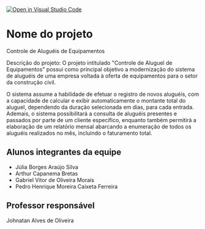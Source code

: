 [![Open in Visual Studio Code](https://classroom.github.com/assets/open-in-vscode-718a45dd9cf7e7f842a935f5ebbe5719a5e09af4491e668f4dbf3b35d5cca122.svg)](https://classroom.github.com/online_ide?assignment_repo_id=11537395&assignment_repo_type=AssignmentRepo)
# Nome do projeto
Controle de Aluguéis de Equipamentos

Descrição do projeto: 
O projeto intitulado "Controle de Aluguel de Equipamentos" possui como principal objetivo a modernização do sistema de aluguéis de uma empresa voltada à oferta de equipamentos para o setor da construção civil.

O sistema assume a habilidade de efetuar o registro de novos aluguéis, com a capacidade de calcular e exibir automaticamente o montante total do aluguel, dependendo da duração selecionada em dias, para cada entrada. Ademais, o sistema possibilitará a consulta de aluguéis presentes e passados por parte de um cliente específico, enquanto também permitirá a elaboração de um relatório mensal abarcando a enumeração de todos os aluguéis realizados no mês, incluindo o faturamento total.

## Alunos integrantes da equipe

* Júlia Borges Araújo Silva 
* Arthur Capanema Bretas 
* Gabriel Vitor de Oliveira Morais
* Pedro Henrique Moreira Caixeta Ferreira


## Professor responsável 

Johnatan Alves de Oliveira
